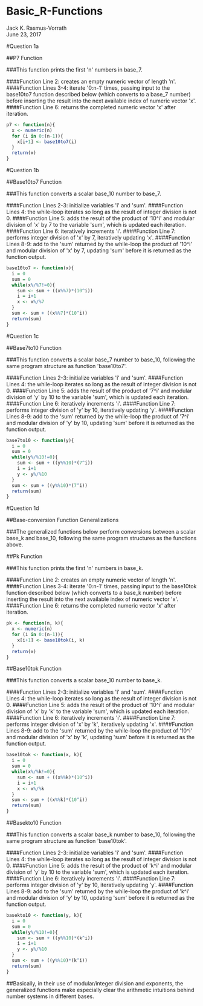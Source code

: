 # Basic_R-Functions
Jack K. Rasmus-Vorrath  
June 23, 2017  

#Question 1a

##P7 Function

###This function prints the first 'n' numbers in base_7.

####Function Line 2: creates an empty numeric vector of length 'n'.
####Function Lines 3-4: iterate '0:n-1' times, passing input to the base10to7 function described below (which converts to a base_7 number) before inserting the result into the next available index of numeric vector 'x'.
####Function Line 6: returns the completed numeric vector 'x' after iteration.


```r
p7 <- function(n){
  x <- numeric(n)
  for (i in 0:(n-1)){
    x[i+1] <- base10to7(i)
  }
  return(x)
}
```

#Question 1b

##Base10to7 Function

###This function converts a scalar base_10 number to base_7.

####Function Lines 2-3: initialize variables 'i' and 'sum'.
####Function Lines 4: the while-loop iterates so long as the result of integer division is not 0.
####Function Line 5: adds the result of the product of '10^i' and modular division of 'x' by 7 to the variable 'sum', which is updated each iteration.
####Function Line 6: iteratively increments 'i'.
####Function Line 7: performs integer division of 'x' by 7, iteratively updating 'x'.
####Function Lines 8-9: add to the 'sum' returned by the while-loop the product of '10^i' and modular division of 'x' by 7, updating 'sum' before it is returned as the function output.


```r
base10to7 <- function(x){
  i = 0
  sum = 0
  while(x%/%7!=0){
    sum <- sum + ((x%%7)*(10^i))
    i = i+1
    x <- x%/%7
  }
  sum <- sum + ((x%%7)*(10^i))
  return(sum)
}
```

#Question 1c

##Base7to10 Function

###This function converts a scalar base_7 number to base_10, following the same program structure as function 'base10to7'.

####Function Lines 2-3: initialize variables 'i' and 'sum'.
####Function Lines 4: the while-loop iterates so long as the result of integer division is not 0.
####Function Line 5: adds the result of the product of '7^i' and modular division of 'y' by 10 to the variable 'sum', which is updated each iteration.
####Function Line 6: iteratively increments 'i'.
####Function Line 7: performs integer division of 'y' by 10, iteratively updating 'y'.
####Function Lines 8-9: add to the 'sum' returned by the while-loop the product of '7^i' and modular division of 'y' by 10, updating 'sum' before it is returned as the function output.


```r
base7to10 <- function(y){
  i = 0
  sum = 0
  while(y%/%10!=0){
    sum <- sum + ((y%%10)*(7^i))
    i = i+1
    y <- y%/%10
  }
  sum <- sum + ((y%%10)*(7^i))
  return(sum)
}
```

#Question 1d

##Base-conversion Function Generalizations

###The generalized functions below perform conversions between a scalar base_k and base_10, following the same program structures as the functions above.

##Pk Function 

###This function prints the first 'n' numbers in base_k.

####Function Line 2: creates an empty numeric vector of length 'n'.
####Function Lines 3-4: iterate '0:n-1' times, passing input to the base10tok function described below (which converts to a base_k number) before inserting the result into the next available index of numeric vector 'x'.
####Function Line 6: returns the completed numeric vector 'x' after iteration.


```r
pk <- function(n, k){
  x <- numeric(n)
  for (i in 0:(n-1)){
    x[i+1] <- base10tok(i, k)
  }
  return(x)
}
```

##Base10tok Function

###This function converts a scalar base_10 number to base_k.

####Function Lines 2-3: initialize variables 'i' and 'sum'.
####Function Lines 4: the while-loop iterates so long as the result of integer division is not 0.
####Function Line 5: adds the result of the product of '10^i' and modular division of 'x' by 'k' to the variable 'sum', which is updated each iteration.
####Function Line 6: iteratively increments 'i'.
####Function Line 7: performs integer division of 'x' by 'k', iteratively updating 'x'.
####Function Lines 8-9: add to the 'sum' returned by the while-loop the product of '10^i' and modular division of 'x' by 'k', updating 'sum' before it is returned as the function output.


```r
base10tok <- function(x, k){
  i = 0
  sum = 0
  while(x%/%k!=0){
    sum <- sum + ((x%%k)*(10^i))
    i = i+1
    x <- x%/%k
  }
  sum <- sum + ((x%%k)*(10^i))
  return(sum)
}
```

##Basekto10 Function

###This function converts a scalar base_k number to base_10, following the same program structure as function 'base10tok'.

####Function Lines 2-3: initialize variables 'i' and 'sum'.
####Function Lines 4: the while-loop iterates so long as the result of integer division is not 0.
####Function Line 5: adds the result of the product of 'k^i' and modular division of 'y' by 10 to the variable 'sum', which is updated each iteration.
####Function Line 6: iteratively increments 'i'.
####Function Line 7: performs integer division of 'y' by 10, iteratively updating 'y'.
####Function Lines 8-9: add to the 'sum' returned by the while-loop the product of 'k^i' and modular division of 'y' by 10, updating 'sum' before it is returned as the function output.


```r
basekto10 <- function(y, k){
  i = 0
  sum = 0
  while(y%/%10!=0){
    sum <- sum + ((y%%10)*(k^i))
    i = i+1
    y <- y%/%10
  }
  sum <- sum + ((y%%10)*(k^i))
  return(sum)
}
```

##Basically, in their use of modular/integer division and exponents, the generalized functions make especially clear the arithmetic intuitions behind number systems in different bases.

